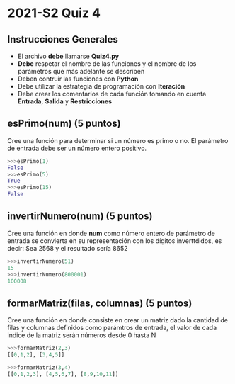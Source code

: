 # 2021-S2 Quiz 4

## Instrucciones Generales
- El archivo **debe** llamarse **Quiz4.py**
- **Debe** respetar el nombre de las funciones y el nombre de los parámetros que más adelante se describen
- Deben contruir las funciones con **Python**
- Debe utilizar la estrategia de programación con **Iteración**
- Debe crear los comentarios de cada función tomando en cuenta **Entrada**, **Salida** y **Restricciones**

## esPrimo(num)  (5 puntos)
Cree una función para determinar si un número es primo o no. El parámetro de entrada debe ser un número entero positivo.

```python
>>>esPrimo(1)
False
>>>esPrimo(5)
True
>>>esPrimo(15)
False
```

## invertirNumero(num)  (5 puntos)
Cree una función en donde **num** como número entero de parámetro de entrada se convierta en su representación con los dígitos inverttdidos, es decir:
Sea 2568 y el resultado sería 8652

```python
>>>invertirNumero(51)
15
>>>invertirNumero(800001)
100008
```
## formarMatriz(filas, columnas)  (5 puntos)
Cree una función en donde consiste en crear un matriz dado la cantidad de filas y columnas definidos como parámtros de entrada, el valor de cada indice de la matriz serán números desde 0 hasta N

```python
>>>formarMatriz(2,3)
[[0,1,2], [3,4,5]]

>>>formarMatriz(3,4)
[[0,1,2,3], [4,5,6,7], [8,9,10,11]]
```
